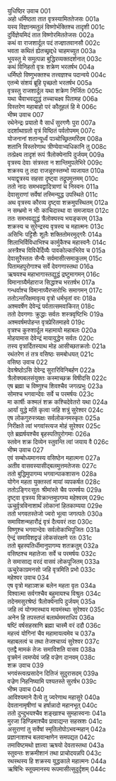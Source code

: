 युधिष्ठिर उवाच	001  
अहो धर्मिष्ठता तात वृत्रस्यामिततेजसः	001a  
यस्य विज्ञानमतुलं विष्णोर्भक्तिश्च तादृशी	001c  
दुर्विज्ञेयमिदं तात विष्णोरमिततेजसः	002a  
कथं वा राजशार्दूल पदं तज्ज्ञातवानसौ	002c  
भवता कथितं ह्येतच्छ्रद्दधे चाहमच्युत	003a  
भूयस्तु मे समुत्पन्ना बुद्धिरव्यक्तदर्शनात्	003c  
कथं विनिहतो वृत्रः शक्रेण भरतर्षभ	004a  
धर्मिष्ठो विष्णुभक्तश्च तत्त्वज्ञश्च पदान्वये	004c  
एतन्मे संशयं ब्रूहि पृच्छतो भरतर्षभ	005a  
वृत्रस्तु राजशार्दूल यथा शक्रेण निर्जितः	005c  
यथा चैवाभवद्युद्धं तच्चाचक्ष्व पितामह	006a  
विस्तरेण महाबाहो परं कौतूहलं हि मे	006c  
भीष्म उवाच	007  
रथेनेन्द्रः प्रयातो वै सार्धं सुरगणैः पुरा	007a  
ददर्शाथाग्रतो वृत्रं विष्ठितं पर्वतोपमम्	007c  
योजनानां शतान्यूर्ध्वं पञ्चोच्छ्रितमरिंदम	008a  
शतानि विस्तरेणाथ त्रीण्येवाभ्यधिकानि तु	008c  
तत्प्रेक्ष्य तादृशं रूपं त्रैलोक्येनापि दुर्जयम्	009a  
वृत्रस्य देवाः संत्रस्ता न शान्तिमुपलेभिरे	009c  
शक्रस्य तु तदा राजन्नूरुस्तम्भो व्यजायत	010a  
भयाद्वृत्रस्य सहसा दृष्ट्वा तद्रूपमुत्तमम्	010c  
ततो नादः समभवद्वादित्राणां च निस्वनः	011a  
देवासुराणां सर्वेषां तस्मिन्युद्ध उपस्थिते	011c  
अथ वृत्रस्य कौरव्य दृष्ट्वा शक्रमुपस्थितम्	012a  
न सम्भ्रमो न भीः काचिदास्था वा समजायत	012c  
ततः समभवद्युद्धं त्रैलोक्यस्य भयङ्करम्	013a  
शक्रस्य च सुरेन्द्रस्य वृत्रस्य च महात्मनः	013c  
असिभिः पट्टिशैः शूलैः शक्तितोमरमुद्गरैः	014a  
शिलाभिर्विविधाभिश्च कार्मुकैश्च महास्वनैः	014c  
अस्त्रैश्च विविधैर्दिव्यैः पावकोल्काभिरेव च	015a  
देवासुरैस्ततः सैन्यैः सर्वमासीत्समाकुलम्	015c  
पितामहपुरोगाश्च सर्वे देवगणास्तथा	016a  
ऋषयश्च महाभागास्तद्युद्धं द्रष्टुमागमन्	016c  
विमानाग्र्यैर्महाराज सिद्धाश्च भरतर्षभ	017a  
गन्धर्वाश्च विमानाग्र्यैरप्सरोभिः समागमन्	017c  
ततोऽन्तरिक्षमावृत्य वृत्रो धर्मभृतां वरः	018a  
अश्मवर्षेण देवेन्द्रं पर्वतात्समवाकिरत्	018c  
ततो देवगणाः क्रुद्धाः सर्वतः शस्त्रवृष्टिभिः	019a  
अश्मवर्षमपोहन्त वृत्रप्रेरितमाहवे	019c  
वृत्रश्च कुरुशार्दूल महामायो महाबलः	020a  
मोहयामास देवेन्द्रं मायायुद्धेन सर्वतः	020c  
तस्य वृत्रार्दितस्याथ मोह आसीच्छतक्रतोः	021a  
रथंतरेण तं तत्र वसिष्ठः समबोधयत्	021c  
वसिष्ठ उवाच	022  
देवश्रेष्ठोऽसि देवेन्द्र सुरारिविनिबर्हण	022a  
त्रैलोक्यबलसंयुक्तः कस्माच्छक्र विषीदसि	022c  
एष ब्रह्मा च विष्णुश्च शिवश्चैव जगत्प्रभुः	023a  
सोमश्च भगवान्देवः सर्वे च परमर्षयः	023c  
मा कार्षीः कश्मलं शक्र कश्चिदेवेतरो यथा	024a  
आर्यां युद्धे मतिं कृत्वा जहि शत्रुं सुरेश्वर	024c  
एष लोकगुरुस्त्र्यक्षः सर्वलोकनमस्कृतः	025a  
निरीक्षते त्वां भगवांस्त्यज मोहं सुरेश्वर	025c  
एते ब्रह्मर्षयश्चैव बृहस्पतिपुरोगमाः	026a  
स्तवेन शक्र दिव्येन स्तुवन्ति त्वां जयाय वै	026c  
भीष्म उवाच	027  
एवं सम्बोध्यमानस्य वसिष्ठेन महात्मना	027a  
अतीव वासवस्यासीद्बलमुत्तमतेजसः	027c  
ततो बुद्धिमुपागम्य भगवान्पाकशासनः	028a  
योगेन महता युक्तस्तां मायां व्यपकर्षत	028c  
ततोऽङ्गिरःसुतः श्रीमांस्ते चैव परमर्षयः	029a  
दृष्ट्वा वृत्रस्य विक्रान्तमुपगम्य महेश्वरम्	029c  
ऊचुर्वृत्रविनाशार्थं लोकानां हितकाम्यया	029e  
ततो भगवतस्तेजो ज्वरो भूत्वा जगत्पतेः	030a  
समाविशन्महारौद्रं वृत्रं दैत्यवरं तदा	030c  
विष्णुश्च भगवान्देवः सर्वलोकाभिपूजितः	031a  
ऐन्द्रं समाविशद्वज्रं लोकसंरक्षणे रतः	031c  
ततो बृहस्पतिर्धीमानुपागम्य शतक्रतुम्	032a  
वसिष्ठश्च महातेजाः सर्वे च परमर्षयः	032c  
ते समासाद्य वरदं वासवं लोकपूजितम्	033a  
ऊचुरेकाग्रमनसो जहि वृत्रमिति प्रभो	033c  
महेश्वर उवाच	034  
एष वृत्रो महाञ्शक्र बलेन महता वृतः	034a  
विश्वात्मा सर्वगश्चैव बहुमायश्च विश्रुतः	034c  
तदेनमसुरश्रेष्ठं त्रैलोक्येनापि दुर्जयम्	035a  
जहि त्वं योगमास्थाय मावमंस्थाः सुरेश्वर	035c  
अनेन हि तपस्तप्तं बलार्थममराधिप	036a  
षष्टिं वर्षसहस्राणि ब्रह्मा चास्मै वरं ददौ	036c  
महत्त्वं योगिनां चैव महामायत्वमेव च	037a  
महाबलत्वं च तथा तेजश्चाग्र्यं सुरेश्वर	037c  
एतद्वै मामकं तेजः समाविशति वासव	038a  
वृत्रमेनं त्वमप्येवं जहि वज्रेण दानवम्	038c  
शक्र उवाच	039  
भगवंस्त्वत्प्रसादेन दितिजं सुदुरासदम्	039a  
वज्रेण निहनिष्यामि पश्यतस्ते सुरर्षभ	039c  
भीष्म उवाच	040  
आविश्यमाने दैत्ये तु ज्वरेणाथ महासुरे	040a  
देवतानामृषीणां च हर्षान्नादो महानभूत्	040c  
ततो दुन्दुभयश्चैव शङ्खाश्च सुमहास्वनाः	041a  
मुरजा डिण्डिमाश्चैव प्रावाद्यन्त सहस्रशः	041c  
असुराणां तु सर्वेषां स्मृतिलोपोऽभवन्महान्	042a  
प्रज्ञानाशश्च बलवान्क्षणेन समपद्यत	042c  
तमाविष्टमथो ज्ञात्वा ऋषयो देवतास्तथा	043a  
स्तुवन्तः शक्रमीशानं तथा प्राचोदयन्नपि	043c  
रथस्थस्य हि शक्रस्य युद्धकाले महात्मनः	044a  
ऋषिभिः स्तूयमानस्य रूपमासीत्सुदुर्दृशम्	044c  

